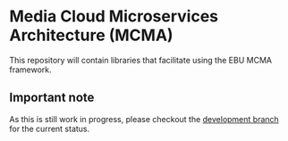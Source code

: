 # Media Cloud Microservices Architecture (MCMA)

This repository will contain libraries that facilitate using the EBU MCMA framework.

## Important note

As this is still work in progress, please checkout the [development branch](https://github.com/ebu/mcma-libraries/tree/develop) for the current status.

